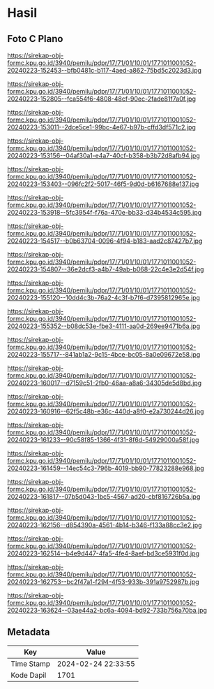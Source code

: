 # Hasil

## Foto C Plano

https://sirekap-obj-formc.kpu.go.id/3940/pemilu/pdpr/17/71/01/10/01/1771011001052-20240223-152453--bfb0481c-b117-4aed-a862-75bd5c2023d3.jpg

https://sirekap-obj-formc.kpu.go.id/3940/pemilu/pdpr/17/71/01/10/01/1771011001052-20240223-152805--fca554f6-4808-48cf-90ec-2fade81f7a0f.jpg

https://sirekap-obj-formc.kpu.go.id/3940/pemilu/pdpr/17/71/01/10/01/1771011001052-20240223-153011--2dce5ce1-99bc-4e67-b97b-cffd3df571c2.jpg

https://sirekap-obj-formc.kpu.go.id/3940/pemilu/pdpr/17/71/01/10/01/1771011001052-20240223-153156--04af30a1-e4a7-40cf-b358-b3b72d8afb94.jpg

https://sirekap-obj-formc.kpu.go.id/3940/pemilu/pdpr/17/71/01/10/01/1771011001052-20240223-153403--096fc2f2-5017-46f5-9d0d-b6167688e137.jpg

https://sirekap-obj-formc.kpu.go.id/3940/pemilu/pdpr/17/71/01/10/01/1771011001052-20240223-153918--5fc3954f-f76a-470e-bb33-d34b4534c595.jpg

https://sirekap-obj-formc.kpu.go.id/3940/pemilu/pdpr/17/71/01/10/01/1771011001052-20240223-154517--b0b63704-0096-4f94-b183-aad2c87427b7.jpg

https://sirekap-obj-formc.kpu.go.id/3940/pemilu/pdpr/17/71/01/10/01/1771011001052-20240223-154807--36e2dcf3-a4b7-49ab-b068-22c4e3e2d54f.jpg

https://sirekap-obj-formc.kpu.go.id/3940/pemilu/pdpr/17/71/01/10/01/1771011001052-20240223-155120--10dd4c3b-76a2-4c3f-b7f6-d7395812965e.jpg

https://sirekap-obj-formc.kpu.go.id/3940/pemilu/pdpr/17/71/01/10/01/1771011001052-20240223-155352--b08dc53e-fbe3-4111-aa0d-269ee9471b6a.jpg

https://sirekap-obj-formc.kpu.go.id/3940/pemilu/pdpr/17/71/01/10/01/1771011001052-20240223-155717--841ab1a2-9c15-4bce-bc05-8a0e09672e58.jpg

https://sirekap-obj-formc.kpu.go.id/3940/pemilu/pdpr/17/71/01/10/01/1771011001052-20240223-160017--d7159c51-2fb0-46aa-a8a6-34305de5d8bd.jpg

https://sirekap-obj-formc.kpu.go.id/3940/pemilu/pdpr/17/71/01/10/01/1771011001052-20240223-160916--62f5c48b-e36c-440d-a8f0-e2a730244d26.jpg

https://sirekap-obj-formc.kpu.go.id/3940/pemilu/pdpr/17/71/01/10/01/1771011001052-20240223-161233--90c58f85-1366-4f31-8f6d-54929000a58f.jpg

https://sirekap-obj-formc.kpu.go.id/3940/pemilu/pdpr/17/71/01/10/01/1771011001052-20240223-161459--14ec54c3-796b-4019-bb90-77823288e968.jpg

https://sirekap-obj-formc.kpu.go.id/3940/pemilu/pdpr/17/71/01/10/01/1771011001052-20240223-161817--07b5d043-1bc5-4567-ad20-cbf816726b5a.jpg

https://sirekap-obj-formc.kpu.go.id/3940/pemilu/pdpr/17/71/01/10/01/1771011001052-20240223-162156--d854390a-4561-4b14-b346-f133a88cc3e2.jpg

https://sirekap-obj-formc.kpu.go.id/3940/pemilu/pdpr/17/71/01/10/01/1771011001052-20240223-162514--b4e9d447-4fa5-4fe4-8aef-bd3ce5931f0d.jpg

https://sirekap-obj-formc.kpu.go.id/3940/pemilu/pdpr/17/71/01/10/01/1771011001052-20240223-162753--bc2f47a1-f294-4f53-933b-391a9752987b.jpg

https://sirekap-obj-formc.kpu.go.id/3940/pemilu/pdpr/17/71/01/10/01/1771011001052-20240223-163624--03ae44a2-bc6a-4094-bd92-733b756a70ba.jpg


## Metadata

| Key        | Value               |
| ---------- | ------------------- |
| Time Stamp | 2024-02-24 22:33:55 |
| Kode Dapil | 1701                |



